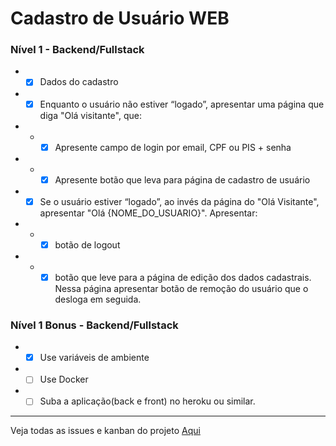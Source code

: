 # Cadastro de Usuário WEB

### Nível 1 - Backend/Fullstack
- - [x] Dados do cadastro
- - [x] Enquanto o usuário não estiver “logado”, apresentar uma página que diga "Olá visitante", que:
- - - [x] Apresente campo de login por email, CPF ou PIS + senha
- - - [x] Apresente botão que leva para página de cadastro de usuário
- - [x] Se o usuário estiver “logado”, ao invés da página do "Olá Visitante", apresentar "Olá {NOME_DO_USUARIO}". Apresentar:
- - - [x] botão de logout
- - - [x] botão que leve para a página de edição dos dados cadastrais. Nessa
página apresentar botão de remoção do usuário que o desloga em
seguida.

### Nível 1 Bonus - Backend/Fullstack

- - [x] Use variáveis de ambiente
- - [ ] Use Docker
- - [ ] Suba a aplicação(back e front) no heroku ou similar.

---

Veja todas as issues e kanban do projeto [Aqui](https://github.com/crysthianzaar/CadastroUsuarioWeb/projects/1)
